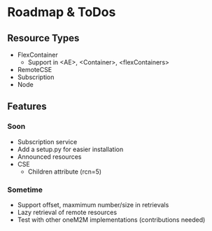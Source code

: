 # Roadmap & ToDos

## Resource Types
- FlexContainer
    - Support in &lt;AE>, &lt;Container>, &lt;flexContainers>
- RemoteCSE
- Subscription
- Node

## Features 
### Soon
- Subscription service
- Add a setup.py for easier installation
- Announced resources
- CSE
	- Children attribute (rcn=5)

### Sometime
- Support offset, maxmimum number/size in retrievals
- Lazy retrieval of remote resources 
- Test with other oneM2M implementations (contributions needed)
